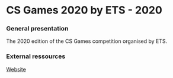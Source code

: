 # CS Games 2020 by ETS - 2020

### General presentation
The 2020 edition of the CS Games competition organised by ETS.

### External ressources
[Website](2020.csgames.org)